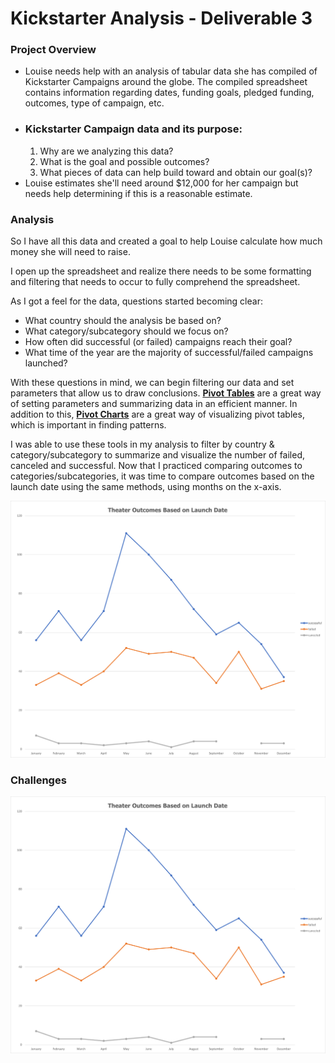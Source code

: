 # Kickstarter Analysis - Deliverable 3
###  **Project Overview**
- Louise needs help with an analysis of tabular data she has compiled of Kickstarter Campaigns around the globe. The compiled spreadsheet contains information regarding dates, funding goals, pledged funding, outcomes, type of campaign, etc.
- ### Kickstarter Campaign data and its purpose:
    1. Why are we analyzing this data?
    2. What is the goal and possible outcomes?
    3. What pieces of data can help build toward and obtain our goal(s)?
- Louise estimates she'll need around $12,000 for her campaign but needs help determining if this is a reasonable estimate.



### **Analysis**
So I have all this data and created a goal to help Louise calculate how much money she will need to raise. 

I open up the spreadsheet and realize there needs to be some formatting and filtering that needs to occur to fully comprehend the spreadsheet.

As I got a feel for the data, questions started becoming clear:
- What country should the analysis be based on?
- What category/subcategory should we focus on?
- How often did successful (or failed) campaigns reach their goal?
- What time of the year are the majority of successful/failed campaigns launched?

With these questions in mind, we can begin filtering our data and set parameters that allow us to draw conclusions. **[Pivot Tables](https://support.microsoft.com/en-us/office/create-a-pivottable-to-analyze-worksheet-data-a9a84538-bfe9-40a9-a8e9-f99134456576)** are a great way of setting parameters and summarizing data in an efficient manner. In addition to this, **[Pivot Charts](https://support.microsoft.com/en-us/office/create-a-pivotchart-c1b1e057-6990-4c38-b52b-8255538e7b1c)** are a great way of visualizing pivot tables, which is important in finding patterns.

I was able to use these tools in my analysis to filter by country & category/subcategory to summarize and visualize the number of failed, canceled and successful. Now that I practiced comparing outcomes to categories/subcategories, it was time to compare outcomes based on the launch date using the same methods, using months on the x-axis.

<img src="https://github.com/lawnshogan/kickstarter-analysis/blob/main/Theater_Outcomes_vs_Launch.png" alt="Theater_Outcomes_vs_Launch" width="700"/>

### **Challenges**


<p align="center">
  <img src="https://github.com/lawnshogan/kickstarter-analysis/blob/main/Theater_Outcomes_vs_Launch.png" />
</p>
